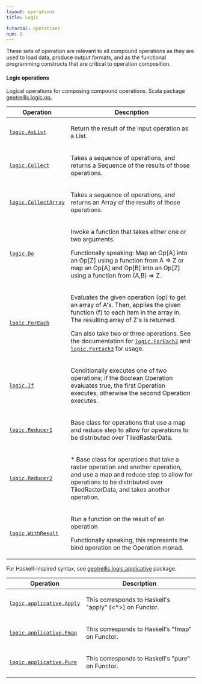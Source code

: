 ```yaml
---
layout: operations
title: Logic

tutorial: operations
num: 8
---
```


These sets of operation are relevant to all compound operations as they are used to load data, produce output formats, and as the functional programming constructs that are critical to operation composition.

#### Logic operations

Logical operations for composing compound operations. Scala package [geotrellis.logic.op.](http://geotrellis.github.com/api.doc/latest/api/#geotrellis.logic.package)

<table class="bordered-table zebra-striped">
      <thead>
          <tr>
            <th>Operation</th>
            <th>Description</th>
          </tr>
        </thead>
        <tbody>

<tr><td><code><a href="http://geotrellis.github.com/api.doc/latest/api/#geotrellis.logic.AsList" targe="_blank">logic.AsList</a></code></td><td><div id="comment" class="fullcommenttop"><div class="comment cmt"><p>Return the result of the input operation as a List.</p></div></div></td></tr>

<tr><td><code><a href="http://geotrellis.github.com/api.doc/latest/api/#geotrellis.logic.Collect" targe="_blank">logic.Collect</a></code></td><td><div id="comment" class="fullcommenttop"><p>Takes a sequence of operations, and returns a Sequence of the results of those operations.</p></div></td></tr>

<tr><td><code><a href="http://geotrellis.github.com/api.doc/latest/api/#geotrellis.logic.CollectArray" targe="_blank">logic.CollectArray</a></code></td><td><div id="comment" class="fullcommenttop"><p>Takes a sequence of operations, and returns an Array of the results of those operations.</p></div></td></tr>

<tr><td><code><a href="http://geotrellis.github.com/api.doc/latest/api/#geotrellis.logic.Do$" targe="_blank">logic.Do</a></code></td><td><div id="comment" class="fullcommenttop"><div class="comment cmt"><p>Invoke a function that takes either one or two arguments.</p><p>Functionally speaking: Map an Op[A] into an Op[Z] using a function from A =&gt; Z or map an Op[A] and Op[B] into an Op[Z] using a function from (A,B) =&gt; Z.</p></div></div></td></tr>

<tr><td><code><a href="http://geotrellis.github.com/api.doc/latest/api/#geotrellis.logic.ForEach$" targe="_blank">logic.ForEach</a></code></td><td><div id="comment" class="fullcommenttop"><div class="comment cmt"><p>Evaluates the given operation (op) to get an array of A's. Then, applies the given function (f) to each item in the array in. The resulting array of Z's is returned.</p><p>Can also take two or three operations. See the documentation for <code><a href="http://geotrellis.github.com/api.doc/latest/api/#geotrellis.logic.ForEach2" targe="_blank">logic.ForEach2</a></code> and <code><a href="http://geotrellis.github.com/api.doc/latest/api/#geotrellis.logic.ForEach3" targe="_blank">logic.ForEach3</a></code> for usage.</p></div></div></td></tr>

<tr><td><code><a href="http://geotrellis.github.com/api.doc/latest/api/#geotrellis.logic.If" targe="_blank">logic.If</a></code></td><td><div id="comment" class="fullcommenttop"><p>Conditionally executes one of two operations; if the Boolean Operation evaluates true, the first Operation executes, otherwise the second Operation executes.</p></div></td></tr>

<tr><td><code><a href="http://geotrellis.github.com/api.doc/latest/api/#geotrellis.logic.Reducer1" targe="_blank">logic.Reducer1</a></code></td><td><div id="comment" class="fullcommenttop"><p> Base class for operations that use a map and reduce step to allow for operations to be distributed over TiledRasterData.</p></div></td></tr>

<tr><td><code><a href="http://geotrellis.github.com/api.doc/latest/api/#geotrellis.logic.Reducer2" targe="_blank">logic.Reducer2</a></code></td><td><div id="comment" class="fullcommenttop"><p> * Base class for operations that take a raster operation and another operation, and use a map and reduce step to allow for operations to be distributed over TiledRasterData, and takes another operation.</p></div></td></tr>

<tr><td><code><a href="http://geotrellis.github.com/api.doc/latest/api/#geotrellis.logic.WithResult" targe="_blank">logic.WithResult</a></code></td><td><div id="comment" class="fullcommenttop"><div class="comment cmt"><p>Run a function on the result of an operation</p><p>Functionally speaking, this represents the bind operation on the Operation monad.</p></div></div></td></tr>

</tbody>
</table>

For Haskell-inspired syntax, see [geotrellis.logic.applicative](http://geotrellis.github.com/api.doc/latest/api/#geotrellis.logic.applicative.package) package.

<table class="bordered-table zebra-striped">
      <thead>
          <tr>
            <th>Operation</th>
            <th>Description</th>
          </tr>
        </thead>
        <tbody>
<tr><td><code><a href="http://geotrellis.github.com/api.doc/latest/api/#geotrellis.logic.applicative.Apply" targe="_blank">logic.applicative.Apply</a></code></td><td><div id="comment" class="fullcommenttop"><div class="comment cmt"><p>This corresponds to Haskell's "apply" (&lt;*&gt;) on Functor.</p></div></div></td></tr>
<tr><td><code><a href="http://geotrellis.github.com/api.doc/latest/api/#geotrellis.logic.applicative.Fmap" targe="_blank">logic.applicative.Fmap</a></code></td><td><div id="comment" class="fullcommenttop"><div class="comment cmt"><p>This corresponds to Haskell's "fmap" on Functor.
</p></div></div></td></tr>
<tr><td><code><a href="http://geotrellis.github.com/api.doc/latest/api/#geotrellis.logic.applicative.Pure" targe="_blank">logic.applicative.Pure</a></code></td><td><div id="comment" class="fullcommenttop"><div class="comment cmt"><p>This corresponds to Haskell's "pure" on Functor.
</p></div></div></td></tr>

</tbody>
</table>
